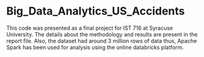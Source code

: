 # Big_Data_Analytics_US_Accidents
This code was presented as a final project for IST 716 at Syracuse University. The details about the methodology and results are present in the report file. Also, the dataset had around 3 million rows of data thus, Apache Spark has been used for analysis using the online databricks platform.
